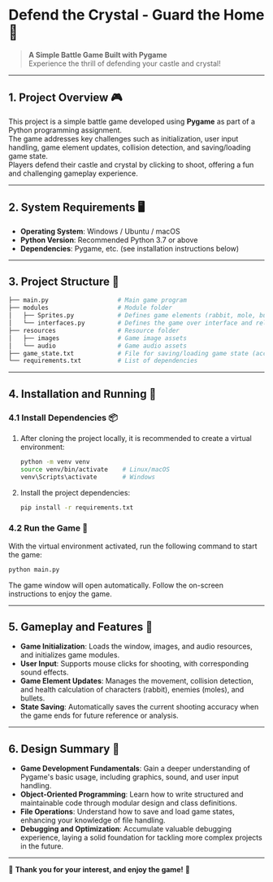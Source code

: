 # Defend the Crystal - Guard the Home 🌟

> **A Simple Battle Game Built with Pygame**  
> Experience the thrill of defending your castle and crystal!

---

## 1. Project Overview 🎮

This project is a simple battle game developed using **Pygame** as part of a Python programming assignment.  
The game addresses key challenges such as initialization, user input handling, game element updates, collision detection, and saving/loading game state.  
Players defend their castle and crystal by clicking to shoot, offering a fun and challenging gameplay experience.

---

## 2. System Requirements 🖥️

- **Operating System**: Windows / Ubuntu / macOS
- **Python Version**: Recommended Python 3.7 or above
- **Dependencies**: Pygame, etc. (see installation instructions below)

---

## 3. Project Structure 📁

```bash
├── main.py                   # Main game program
├── modules                   # Module folder
│   ├── Sprites.py            # Defines game elements (rabbit, mole, bullet) and their actions
│   └── interfaces.py         # Defines the game over interface and related functions
├── resources                 # Resource folder
│   ├── images                # Game image assets
│   └── audio                 # Game audio assets
├── game_state.txt            # File for saving/loading game state (accuracy)
└── requirements.txt          # List of dependencies
```

---

## 4. Installation and Running 🚀

### 4.1 Install Dependencies 📦

1. After cloning the project locally, it is recommended to create a virtual environment:
   ```bash
   python -m venv venv
   source venv/bin/activate    # Linux/macOS
   venv\Scripts\activate       # Windows
   ```
2. Install the project dependencies:
   ```bash
   pip install -r requirements.txt
   ```

### 4.2 Run the Game 🎲

With the virtual environment activated, run the following command to start the game:

```bash
python main.py
```

The game window will open automatically. Follow the on-screen instructions to enjoy the game.

---

## 5. Gameplay and Features 🎯

- **Game Initialization**: Loads the window, images, and audio resources, and initializes game modules.
- **User Input**: Supports mouse clicks for shooting, with corresponding sound effects.
- **Game Element Updates**: Manages the movement, collision detection, and health calculation of characters (rabbit), enemies (moles), and bullets.
- **State Saving**: Automatically saves the current shooting accuracy when the game ends for future reference or analysis.

---

## 6. Design Summary 📝

- **Game Development Fundamentals**: Gain a deeper understanding of Pygame's basic usage, including graphics, sound, and user input handling.
- **Object-Oriented Programming**: Learn how to write structured and maintainable code through modular design and class definitions.
- **File Operations**: Understand how to save and load game states, enhancing your knowledge of file handling.
- **Debugging and Optimization**: Accumulate valuable debugging experience, laying a solid foundation for tackling more complex projects in the future.

---

💖 **Thank you for your interest, and enjoy the game!** 💖

```

```
